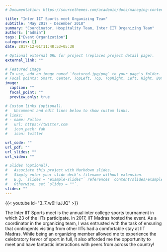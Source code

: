 ```yaml
---
# Documentation: https://sourcethemes.com/academic/docs/managing-content/

title: "Inter IIT Sports meet Organizing Team"
subtitle: "May 2017 - December 2018"
summary: "Coordinator, Hospitality Team, Inter IIT Organizing Team"
authors: ["admin"]
tags: ["Event Organization"]
categories: []
date: 2017-12-01T11:40:53+05:30

# Optional external URL for project (replaces project detail page).
external_link: ""

# Featured image
# To use, add an image named `featured.jpg/png` to your page's folder.
# Focal points: Smart, Center, TopLeft, Top, TopRight, Left, Right, BottomLeft, Bottom, BottomRight.
image:
  caption: ""
  focal_point: ""
  preview_only: true

# Custom links (optional).
#   Uncomment and edit lines below to show custom links.
# links:
# - name: Follow
#   url: https://twitter.com
#   icon_pack: fab
#   icon: twitter

url_code: ""
url_pdf: ""
url_slides: ""
url_video: ""

# Slides (optional).
#   Associate this project with Markdown slides.
#   Simply enter your slide deck's filename without extension.
#   E.g. `slides = "example-slides"` references `content/slides/example-slides.md`.
#   Otherwise, set `slides = ""`.
slides: ""
---
```


{{< youtube id="3_7_w6HuJJQ" >}}


The Inter IIT Sports meet is the annual inter college sports tournament in which 23 of the IITs participate. In 2017, IIT Madras hosted the event. As a coordinator in the organizing team, I was entrusted with the task of ensuring that contingents visiting from other IITs had a comfortable stay at IIT Madras. While being an organizing member allowed me to experience the celebratory fervor of sport in full, it also afforded me the opportunity to meet and have fantastic interactions with peers from across the country!


